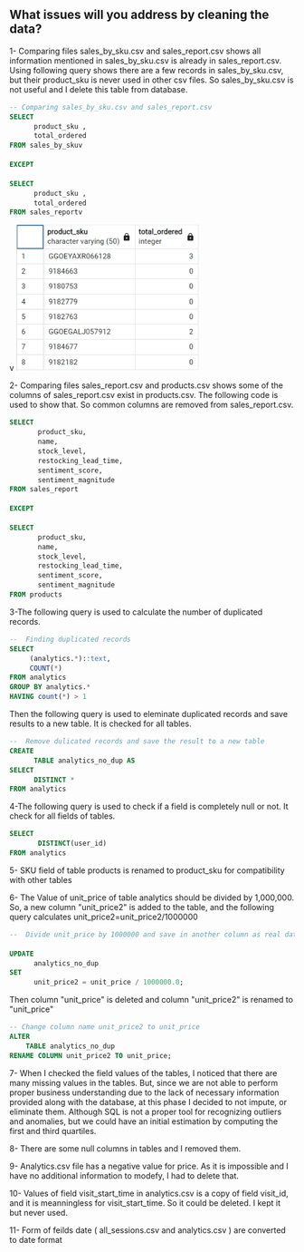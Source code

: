 ## What issues will you address by cleaning the data?

1- Comparing files sales_by_sku.csv and sales_report.csv shows all information mentioned in sales_by_sku.csv is already in sales_report.csv. Using following query shows there are a few records in sales_by_sku.csv, but their product_sku is never used in other csv files. So sales_by_sku.csv is not useful and I delete this table from database. 

```SQL
-- Comparing sales_by_sku.csv and sales_report.csv
SELECT 
      product_sku ,
      total_ordered 
FROM sales_by_skuv

EXCEPT

SELECT 
      product_sku ,
      total_ordered 
FROM sales_reportv
```
v
![alt text](images/Compare1&2.png)



2- Comparing files sales_report.csv and products.csv shows some of the columns of sales_report.csv exist in products.csv. The following code is used to show that. So common columns are removed from sales_report.csv.

```SQL
SELECT 
       product_sku,
       name,
       stock_level,
       restocking_lead_time,
       sentiment_score,
       sentiment_magnitude  
FROM sales_report

EXCEPT

SELECT  
       product_sku,
       name,
       stock_level,
       restocking_lead_time,
       sentiment_score,
       sentiment_magnitude 
FROM products
```

3-The following query is used to calculate the number of duplicated records.

```SQL
--  Finding duplicated records
SELECT 
     (analytics.*)::text, 
     COUNT(*)
FROM analytics
GROUP BY analytics.*
HAVING count(*) > 1
```

Then the following query is used to eleminate duplicated records and save results to a new table. It is checked for all tables.

```SQL
--  Remove dulicated records and save the result to a new table 
CREATE 
      TABLE analytics_no_dup AS
SELECT 
      DISTINCT * 
FROM analytics
```

4-The following query is used to check if a field is completely null or not. It check for all fields of tables.

```SQL
SELECT 
       DISTINCT(user_id) 
FROM analytics
```

5- SKU field of table products is renamed to product_sku for compatibility with other tables 

6- The Value of unit_price of table analytics should be divided by 1,000,000. So, a new column "unit_price2" is added to the table, and the following query calculates unit_price2=unit_price2/1000000

```SQL
--  Divide unit_price by 1000000 and save in another column as real data type

UPDATE 
      analytics_no_dup 
SET 
      unit_price2 = unit_price / 1000000.0;
```

Then column "unit_price" is deleted and column "unit_price2" is renamed to "unit_price"

```SQL
-- Change column name unit_price2 to unit_price
ALTER 
    TABLE analytics_no_dup
RENAME COLUMN unit_price2 TO unit_price;
```

7- When I checked the field values of the tables, I noticed that there are many missing values in the tables. But, since we are not able to perform proper business understanding due to the lack of necessary information provided along with the database, at this phase I decided to not impute, or eliminate them. 
Although SQL is not a proper tool for recognizing outliers and anomalies, but we could have an initial estimation by computing the first and third quartiles.

8- There are some null columns in tables and I removed them.

9- Analytics.csv file has a negative value for price. As it is impossible and I have no additional information to modefy, I had to delete that.

10- Values of field visit_start_time in analytics.csv is a copy of field visit_id, and it is meanningless for visit_start_time. So it could be deleted. I kept it but never used.  

11- Form of feilds date ( all_sessions.csv and analytics.csv ) are converted to date format